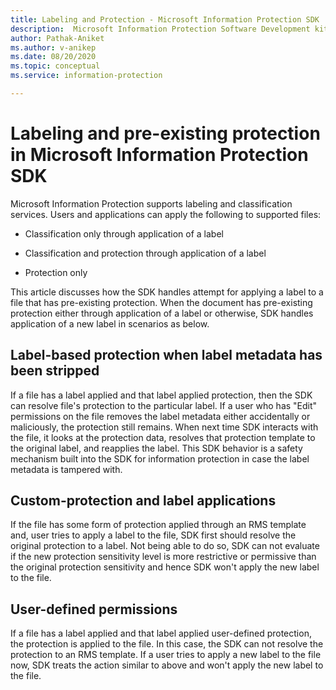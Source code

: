 ```yaml
---
title: Labeling and Protection - Microsoft Information Protection SDK
description:  Microsoft Information Protection Software Development kit operations.
author: Pathak-Aniket
ms.author: v-anikep
ms.date: 08/20/2020
ms.topic: conceptual
ms.service: information-protection

---
```


# Labeling and pre-existing protection in Microsoft Information Protection SDK

Microsoft Information Protection supports labeling and classification services. Users and applications can apply the following to supported files:

- Classification only through application of a label

- Classification and protection through application of a label

- Protection only

This article discusses how the SDK handles attempt for applying a label to a file that has pre-existing protection. When the document has pre-existing protection either through application of a label or otherwise, SDK handles application of a new label in scenarios as below.

## Label-based protection when label metadata has been stripped

If a file has a label applied and that label applied protection, then the SDK can resolve file's protection to the particular label. If a user who has "Edit" permissions on the file removes the label metadata either accidentally or maliciously, the protection still remains. When next time SDK interacts with the file, it looks at the protection data, resolves that protection template to the original label, and reapplies the label. This SDK behavior is a safety mechanism built into the SDK for information protection in case the label metadata is tampered with.

## Custom-protection and label applications

If the file has some form of protection applied through an RMS template and, user tries to apply a label to the file, SDK first should resolve the original protection to a label. Not being able to do so, SDK can not evaluate if the new protection sensitivity level is more restrictive or permissive than the original protection sensitivity and hence SDK won't apply the new label to the file.

## User-defined permissions

If a file has a label applied and that label applied user-defined protection, the protection is applied to the file. In this case, the SDK can not resolve the protection to an RMS template. If a user tries to apply a new label to the file now, SDK treats the action similar to above and won't apply the new label to the file.
